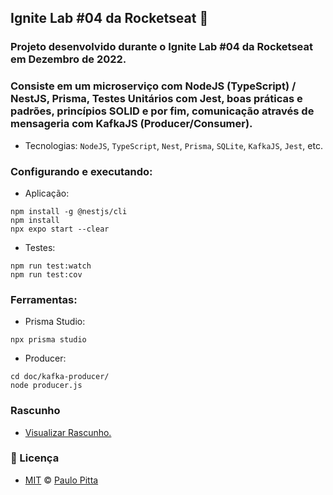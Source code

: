 ## Ignite Lab #04 da Rocketseat 🚀

### Projeto desenvolvido durante o Ignite Lab #04 da Rocketseat em Dezembro de 2022.


### Consiste em um microserviço com NodeJS (TypeScript) / NestJS, Prisma, Testes Unitários com Jest, boas práticas e padrões, princípios SOLID e por fim, comunicação através de mensageria com KafkaJS (Producer/Consumer).

- Tecnologias: `NodeJS`, `TypeScript`, `Nest`, `Prisma`, `SQLite`, `KafkaJS`, `Jest`, etc.

### Configurando e executando:

- Aplicação:
```
npm install -g @nestjs/cli
npm install
npx expo start --clear
```

- Testes:
```
npm run test:watch
npm run test:cov
```

### Ferramentas:

- Prisma Studio:
```
npx prisma studio
```

- Producer:
```
cd doc/kafka-producer/
node producer.js
```

### Rascunho

- [Visualizar Rascunho.](https://github.com/paulopitta97/ignite-lab-04/blob/master/RASCUNHO.md)

### 📝 Licença

- [MIT](https://github.com/paulopitta97/ignite-lab-04/blob/master/LICENSE) © [Paulo Pitta](https://github.com/paulopitta97)